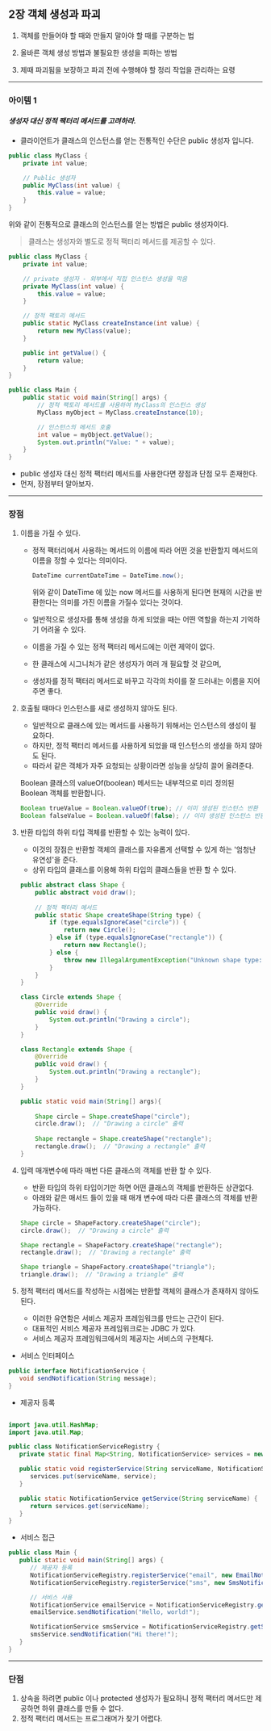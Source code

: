 
## 2장 객체 생성과 파괴

1. 객체를 만들어야 할 때와 만들지 말아야 할 때를 구분하는 법


2. 올바른 객체 생성 방법과 불필요한 생성을 피하는 방법


3. 제때 파괴됨을 보장하고 파괴 전에 수행해야 할 정리 작업을 관리하는 요령

---


### 아이템 1

#### ***생성자 대신 정적 팩터리 메서드를 고려하라.***


- 클라이언트가 클래스의 인스턴스를 얻는 전통적인 수단은 public 생성자 입니다.

```java
public class MyClass {
    private int value;

    // Public 생성자
    public MyClass(int value) {
        this.value = value;
    }
}
```
위와 같이 전통적으로 클래스의 인스턴스를 얻는 방법은 public 생성자이다.


> 클래스는 생성자와 별도로 정적 팩터리 메서드를 제공할 수 있다.

```java
public class MyClass {
    private int value;

    // private 생성자 - 외부에서 직접 인스턴스 생성을 막음
    private MyClass(int value) {
        this.value = value;
    }

    // 정적 팩토리 메서드
    public static MyClass createInstance(int value) {
        return new MyClass(value);
    }

    public int getValue() {
        return value;
    }
}

public class Main {
    public static void main(String[] args) {
        // 정적 팩토리 메서드를 사용하여 MyClass의 인스턴스 생성
        MyClass myObject = MyClass.createInstance(10);

        // 인스턴스의 메서드 호출
        int value = myObject.getValue();
        System.out.println("Value: " + value);
    }
}
```
- public 생성자 대신 정적 팩터리 메서드를 사용한다면 장점과 단점 모두 존재한다.
- 먼저, 장점부터 알아보자.


---


### 장점 

1. 이름을 가질 수 있다.
    - 정적 팩터리에서 사용하는 메서드의 이름에 따라 어떤 것을 반환할지 메서드의 이름을 정할 수 있다는 의미이다.
        ```java
        DateTime currentDateTime = DateTime.now();
        ```
      위와 같이 DateTime 에 있는 now 메서드를 사용하게 된다면 현재의 시간을 반환한다는 의미를 가진 이름을 가질수 있다는 것이다.

   - 일반적으로 생성자를 통해 생성을 하게 되었을 때는 어떤 역할을 하는지 기억하기 어려울 수 있다.
   - 이름을 가질 수 있는 정적 팩터리 메서드에는 이런 제약이 없다.  
   - 한 클래스에 시그니처가 같은 생성자가 여러 개 필요할 것 같으며,
   - 생성자를 정적 팩터리 메서드로 바꾸고 각각의 차이를 잘 드러내는 이름을 지어주면 좋다.


2. 호출될 때마다 인스턴스를 새로 생성하지 않아도 된다. 

    - 일반적으로 클래스에 있는 메서드를 사용하기 위해서는 인스턴스의 생성이 필요하다.
    - 하지만, 정적 팩터리 메서드를 사용하게 되었을 때 인스턴스의 생성을 하지 않아도 된다.
    - 따라서 같은 객체가 자주 요청되는 상황이라면 성능을 상당히 끌어 올려준다.

   Boolean 클래스의 valueOf(boolean) 메서드는 내부적으로 미리 정의된 Boolean 객체를 반환합니다.
    ```java
    Boolean trueValue = Boolean.valueOf(true); // 이미 생성된 인스턴스 반환
    Boolean falseValue = Boolean.valueOf(false); // 이미 생성된 인스턴스 반환
    ```


3. 반환 타입의 하위 타입 객체를 반환할 수 있는 능력이 있다.
   - 이것의 장점은 반환할 객체의 클래스를 자유롭게 선택할 수 있게 하는 '엄청난 유연성'을 준다.
   - 상위 타입의 클래스를 이용해 하위 타입의 클래스들을 반환 할 수 있다.
    ```java
    public abstract class Shape {
        public abstract void draw();
        
        // 정적 팩터리 메서드
        public static Shape createShape(String type) {
            if (type.equalsIgnoreCase("circle")) {
                return new Circle();
            } else if (type.equalsIgnoreCase("rectangle")) {
                return new Rectangle();
            } else {
                throw new IllegalArgumentException("Unknown shape type: " + type);
            }
        }
    }
    
    class Circle extends Shape {
        @Override
        public void draw() {
            System.out.println("Drawing a circle");
        }
    }
    
    class Rectangle extends Shape {
        @Override
        public void draw() {
            System.out.println("Drawing a rectangle");
        }
    }
   
    public static void main(String[] args){
      
        Shape circle = Shape.createShape("circle");
        circle.draw();  // "Drawing a circle" 출력
        
        Shape rectangle = Shape.createShape("rectangle");
        rectangle.draw();  // "Drawing a rectangle" 출력
    }
    
    ```

4. 입력 매개변수에 따라 매번 다른 클래스의 객체를 반환 할 수 있다.
    - 반환 타입의 하위 타입이기만 하면 어떤 클래스의 객체를 반환하든 상관없다.
    - 아래와 같은 매서드 들이 있을 때 매개 변수에 따라 다른 클래스의 객체를 반환 가능하다.
    ```java
    Shape circle = ShapeFactory.createShape("circle");
    circle.draw();  // "Drawing a circle" 출력
    
    Shape rectangle = ShapeFactory.createShape("rectangle");
    rectangle.draw();  // "Drawing a rectangle" 출력
   
    Shape triangle = ShapeFactory.createShape("triangle");
    triangle.draw();  // "Drawing a triangle" 출력
    ```

5. 정적 팩터리 메서드를 작성하는 시점에는 반환할 객체의 클래스가 존재하지 않아도 된다.

   - 이러한 유연함은 서비스 제공자 프레임워크를 만드는 근간이 된다. 
   - 대표적인 서비스 제공자 프레임워크로는 JDBC 가 있다.
   - 서비스 제공자 프레임워크에서의 제공자는 서비스의 구현체다.

- 서비스 인터페이스
```java
public interface NotificationService {
   void sendNotification(String message);
}
```
- 제공자 등록
```java

import java.util.HashMap;
import java.util.Map;

public class NotificationServiceRegistry {
   private static final Map<String, NotificationService> services = new HashMap<>();

   public static void registerService(String serviceName, NotificationService service) {
      services.put(serviceName, service);
   }

   public static NotificationService getService(String serviceName) {
      return services.get(serviceName);
   }
}
```


- 서비스 접근
```java
public class Main {
   public static void main(String[] args) {
      // 제공자 등록
      NotificationServiceRegistry.registerService("email", new EmailNotificationService());
      NotificationServiceRegistry.registerService("sms", new SmsNotificationService());

      // 서비스 사용
      NotificationService emailService = NotificationServiceRegistry.getService("email");
      emailService.sendNotification("Hello, world!");

      NotificationService smsService = NotificationServiceRegistry.getService("sms");
      smsService.sendNotification("Hi there!");
   }
}


```



---

### 단점

1. 상속을 하려면 public 이나 protected 생성자가 필요하니 정적 팩터리 메서드만 제공하면 하위 클래스를 만들 수 없다.
2. 정적 팩터리 메서드는 프로그래머가 찾기 어렵다.